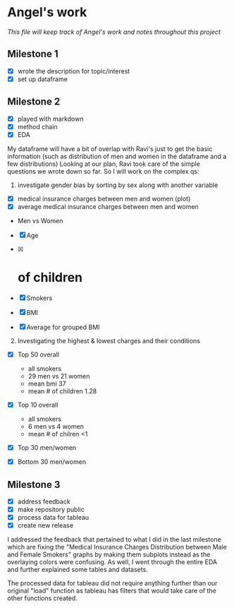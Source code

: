 # Angel's work #
*This file will keep track of Angel's work and notes throughout this project*                           
## Milestone 1 ##
- [x] wrote the description for topic/interest
- [x] set up dataframe
## Milestone 2 ##
- [x] played with markdown
- [x] method chain
- [x] EDA

My dataframe will have a bit of overlap with Ravi's just to get the basic information (such as distribution of men and women in the dataframe and a few distributions)
Looking at our plan, Ravi took care of the simple questions we wrote down so far. So I will work on the complex qs:
1) investigate gender bias by sorting by sex along with another variable
- [x] medical insurance charges between men and women (plot)
- [x] average medical insurance charges between men and women

* Men vs Women
- [x] Age
- [x] # of children
- [x] Smokers
- [x] BMI
- [x] Average for grouped BMI


2) Investigating the highest & lowest charges and their conditions
- [x] Top 50 overall
    - all smokers
    - 29 men vs 21 women
    - mean bmi 37
    - mean # of children 1.28
- [x] Top 10 overall
    - all smokers
    - 6 men vs 4 women
    - mean # of chilren <1
    
- [x] Top 30 men/women
- [x] Bottom 30 men/women
## Milestone 3 ##
- [x] address feedback
- [x] make repository public
- [x] process data for tableau
- [x] create new release

I addressed the feedback that pertained to what I did in the last milestone which are fixing the "Medical Insurance Charges Distribution between Male and Female Smokers" graphs by making them subplots instead as the overlaying colors were confusing. As well, I went through the entire EDA and further explained some tables and datasets. 

The processed data for tableau did not require anything further than our original "load" function as tableau has filters that would take care of the other functions created. 

